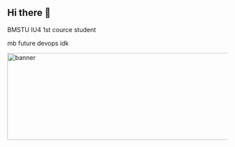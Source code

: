 ## Hi there 👋
BMSTU IU4 1st cource student

mb future devops idk

<img src="jpeg.jpg" alt="banner" style="height: 200px; width:1920px;"/>
<!--
**FezilShock/FezilShock** is a ✨ _special_ ✨ repository because its `README.md` (this file) appears on your GitHub profile.

Here are some ideas to get you started:

- 🔭 I’m currently working on ...
- 🌱 I’m currently learning ...
- 👯 I’m looking to collaborate on ...
- 🤔 I’m looking for help with ...
- 💬 Ask me about ...
- 📫 How to reach me: ...
- 😄 Pronouns: ...
- ⚡ Fun fact: ...
-->
